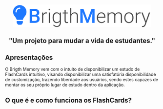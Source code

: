 <div align="center">
  <img src="./public/logo.svg"/>
  
  <h2>"Um projeto para mudar a vida de estudantes."</h2>
</div>

## Apresentações

O Brigth Memory vem com o intuito de disponibilizar um estudo de FlashCards intuitivo, visando disponibilizar uma satisfatória disponibilidade de customização, trazendo liberdade aos usuários, sendo estes capazes de montar os seu próprio lugar de estudo dentro da aplicação.

## O que é e como funciona os FlashCards?

